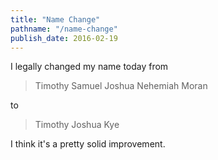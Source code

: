 ```yaml
---
title: "Name Change"
pathname: "/name-change"
publish_date: 2016-02-19
---
```


I legally changed my name today from

> Timothy Samuel Joshua Nehemiah Moran

to

> Timothy Joshua Kye

I think it's a pretty solid improvement.
